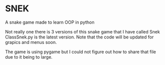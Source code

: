 # SNEK
A snake game made to learn OOP in python 

Not really one there is 3 versions of this snake game that I have called Snek
ClassSnek.py is the latest version. 
Note that the code will be updated for grapics and menus soon.

The game is using pygame but I could not figure out how to share that file due to it being to large.
